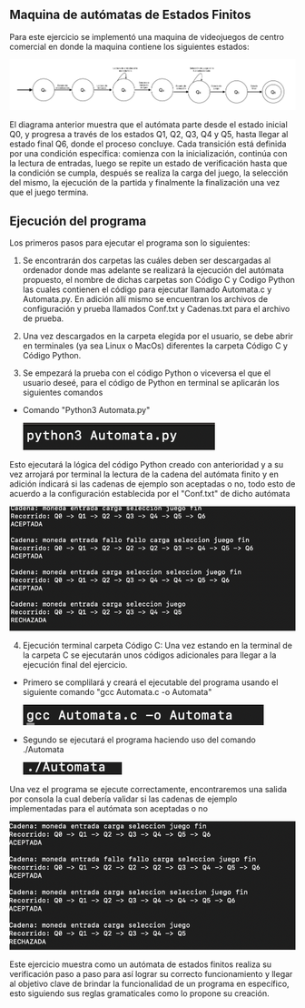 ## Maquina de autómatas de Estados Finitos 

Para este ejercicio se implementó una maquina de videojuegos de centro comercial en donde la maquina contiene los siguientes estados:

![Diagrama del autómata](images/Diagrama.png)

El diagrama anterior muestra que el autómata parte desde el estado inicial Q0, y progresa a través de los estados Q1, Q2, Q3, Q4 y Q5, hasta llegar al estado final Q6, donde el proceso concluye. Cada transición está definida por una condición específica: comienza con la inicialización, continúa con la lectura de entradas, luego se repite un estado de verificación hasta que la condición se cumpla, después se realiza la carga del juego, la selección del mismo, la ejecución de la partida y finalmente la finalización una vez que el juego termina.

## Ejecución del programa 

Los primeros pasos para ejecutar el programa son lo siguientes:

1. Se encontrarán dos carpetas las cuáles deben ser descargadas al ordenador donde mas adelante se realizará la ejecución del autómata propuesto, el nombre de dichas carpetas son Código C y Codigo Python las cuales contienen el código para ejecutar llamado Automata.c y Automata.py. En adición allí mismo se encuentran los archivos de configuración y prueba llamados Conf.txt y Cadenas.txt para el archivo de prueba.

2. Una vez descargados en la carpeta elegida por el usuario, se debe abrir en terminales (ya sea Linux o MacOs) diferentes la carpeta Código C y Código Python.

3. Se empezará la prueba con el código Python o viceversa el que el usuario deseé, para el código de Python en terminal se aplicarán los siguientes comandos 

 - Comando "Python3 Automata.py"

   ![Ejecución Python](images/Python1.png)

Esto ejecutará la lógica del código Python creado con anterioridad y a su vez arrojará por terminal la lectura de la cadena del autómata finito y en adición indicará si las cadenas de ejemplo son aceptadas o no, todo esto de acuerdo a la configuración establecida por el "Conf.txt" de dicho autómata 

![Ejecución Python2](images/Python2.png)

4. Ejecución terminal carpeta Código C: Una vez estando en la terminal de la carpeta C se ejecutarán unos códigos adicionales para llegar a la ejecución final del ejercicio.

 -  Primero se complilará y creará el ejecutable del programa  usando el siguiente comando "gcc Automata.c -o Automata"

    ![Ejecución C1](images/C1.png)

 - Segundo se ejecutará el programa haciendo uso del comando ./Automata

    ![Ejecución C2](images/C2.png)
  
Una vez el programa se ejecute correctamente, encontraremos una salida por consola la cual debería validar si las cadenas de ejemplo implementadas para el autómata son aceptadas o no 
 
![Ejecución C3](images/C3.png)

Este ejercicio muestra como un autómata de estados finitos realiza su verificación paso a paso para así lograr su correcto funcionamiento y llegar al objetivo clave de brindar la funcionalidad de un programa en específico, esto siguiendo sus reglas gramaticales como lo propone su creación.
